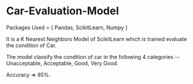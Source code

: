# Car-Evaluation-Model

Packages Used = { Pandas, ScikitLearn, Numpy }

It is a K Nearest Neighbors Model of ScikitLearn which is trained evaluate the condition of Car.

The model classify the condition of car in the following 4 categories -- Unacceptable, Acceptable, Good, Very Good.

Accuracy => 85%.
